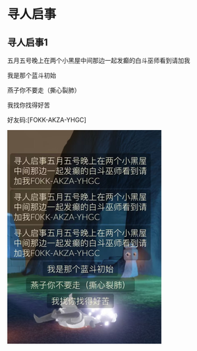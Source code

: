 # 寻人启事

## 寻人启事1
五月五号晚上在两个小黑屋中间那边一起发癫的白斗巫师看到请加我

我是那个蓝斗初始

燕子你不要走（撕心裂肺）

我找你找得好苦

好友码:[FOKK-AKZA-YHGC]

![](寻人启事/1.png)